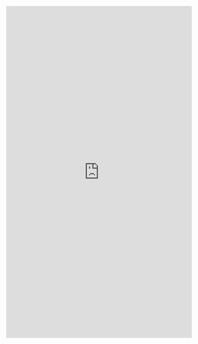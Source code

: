 <iframe src="https://jsemu2.github.io/gba" width="100%" height="900" frameborder="0" scrolling="no"></iframe>
